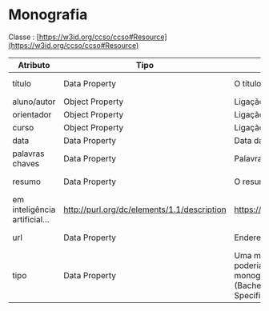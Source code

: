 # Monografia

Classe : [https://w3id.org/ccso/ccso#Resource](https://w3id.org/ccso/ccso#Resource)

| Atributo | Tipo | Descrição | Exemplo | Propriedade | Range |
| --- | --- | --- | --- | --- | --- |
| título | Data Property | O título da monografia | DESENVOLVIMENTO DE UM SISTEMA DE CHATBOT PARA PERGUNTAS FREQUENTES SOBRE A LEI DE DIREITO AUTORAL | http://purl.org/dc/elements/1.1/title | https://www.notion.so<http://www.w3.org/2001/XMLSchema#string> |
| aluno/autor | Object Property | Ligação para o recurso que representa o discente | https://purl.org/dbacademic/resource#00… | http://purl.org/dc/elements/1.1/creator | https://w3id.org/ccso/ccso#Student |
| orientador | Object Property | Ligação para o recurso que representa o orientador, um docente. | https://purl.org/dbacademic/resource#11… | http://purl.org/dc/elements/1.1/contributor |  https://w3id.org/ccso/ccso#Professor |
| curso | Object Property | Ligação para o recurso que representa o curso. | https://purl.org/dbacademic/resource#22… | http://purl.org/dc/elements/1.1/publisher | https://w3id.org/ccso/ccso#ProgramofStud |
| data  | Data Property | Data da defesa, ou cadastro | 29/07/2022 | http://purl.org/dc/elements/1.1/date | https://www.notion.so<http://www.w3.org/2001/XMLSchema#date> |
| palavras chaves | Data Property | Palavras chaves cadastradas | CHATBOT,  Direito Autoral, Inteligencia Artificial | http://purl.org/dc/elements/1.1/subject | https://www.notion.so<http://www.w3.org/2001/XMLSchema#string> |
| resumo | Data Property | O resumo da monografia | Chatbots existem há mais de 20 anos e são softwares baseados
em inteligência artificial… | http://purl.org/dc/elements/1.1/description | https://www.notion.so<http://www.w3.org/2001/XMLSchema#string> |
| url | Data Property | Endereço onde está publicado | https://sigaa.ufma.br/sigaa/public/curso/monografias_curso.jsf?&id=16822859 | http://purl.org/dc/elements/1.1/identifier | https://www.notion.so<http://www.w3.org/2001/XMLSchema#url> |
| tipo | Data Property | Uma monografia é do tipo BachelorThesis. Outros tipos que poderia ser considerado caso essa coleção não fosse apenas de monografia, seria  Article,  Chapter,  Paper, Booklet,  Poster,  Thesis (BachelorThesis, MasterThesis or DoctoralThesis),  Software,  Specification,  Report,  UnofficialPublication, etc.  | BachelorThesis | http://purl.org/dc/elements/1.1/type | https://www.notion.so<http://www.w3.org/2001/XMLSchema#string> |